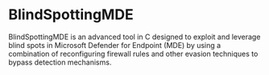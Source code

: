 # BlindSpottingMDE
BlindSpottingMDE is an advanced tool in C designed to exploit and leverage blind spots in Microsoft Defender for Endpoint (MDE) by using a combination of reconfiguring firewall rules and other evasion techniques to bypass detection mechanisms.
